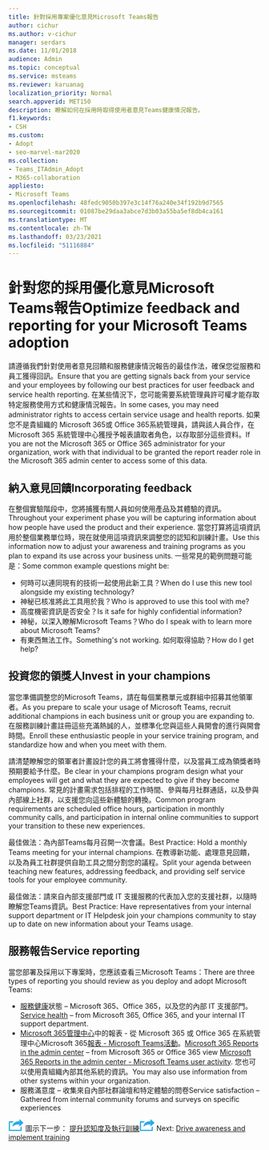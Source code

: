 ```yaml
---
title: 針對採用專案優化意見Microsoft Teams報告
author: cichur
ms.author: v-cichur
manager: serdars
ms.date: 11/01/2018
audience: Admin
ms.topic: conceptual
ms.service: msteams
ms.reviewer: karuanag
localization_priority: Normal
search.appverid: MET150
description: 瞭解如何在採用時取得使用者意見Teams健康情況報告。
f1.keywords:
- CSH
ms.custom:
- Adopt
- seo-marvel-mar2020
ms.collection:
- Teams_ITAdmin_Adopt
- M365-collaboration
appliesto:
- Microsoft Teams
ms.openlocfilehash: 48fedc9050b397e3c14f76a240e34f192b9d7565
ms.sourcegitcommit: 01087be29daa3abce7d3b03a55ba5ef8db4ca161
ms.translationtype: MT
ms.contentlocale: zh-TW
ms.lasthandoff: 03/23/2021
ms.locfileid: "51116884"
---
```

# <a name="optimize-feedback-and-reporting-for-your-microsoft-teams-adoption"></a><span data-ttu-id="75b48-103">針對您的採用優化意見Microsoft Teams報告</span><span class="sxs-lookup"><span data-stu-id="75b48-103">Optimize feedback and reporting for your Microsoft Teams adoption</span></span>

<span data-ttu-id="75b48-104">請遵循我們針對使用者意見回饋和服務健康情況報告的最佳作法，確保您從服務和員工獲得回訊。</span><span class="sxs-lookup"><span data-stu-id="75b48-104">Ensure that you are getting signals back from your service and your employees by following our best practices for user feedback and service health reporting.</span></span>  <span data-ttu-id="75b48-105">在某些情況下，您可能需要系統管理員許可權才能存取特定服務使用方式和健康情況報告。</span><span class="sxs-lookup"><span data-stu-id="75b48-105">In some cases, you may need administrator rights to access certain service usage and health reports.</span></span> <span data-ttu-id="75b48-106">如果您不是貴組織的 Microsoft 365或 Office 365系統管理員，請與該人員合作，在 Microsoft 365 系統管理中心獲授予報表讀取者角色，以存取部分這些資料。</span><span class="sxs-lookup"><span data-stu-id="75b48-106">If you are not the Microsoft 365 or Office 365 administrator for your organization, work with that individual to be granted the report reader role in the Microsoft 365 admin center to access some of this data.</span></span>

## <a name="incorporating-feedback"></a><span data-ttu-id="75b48-107">納入意見回饋</span><span class="sxs-lookup"><span data-stu-id="75b48-107">Incorporating feedback</span></span> 

<span data-ttu-id="75b48-108">在整個實驗階段中，您將捕獲有關人員如何使用產品及其體驗的資訊。</span><span class="sxs-lookup"><span data-stu-id="75b48-108">Throughout your experiment phase you will be capturing information about how people have used the product and their experience.</span></span> <span data-ttu-id="75b48-109">當您打算將這項資訊用於整個業務單位時，現在就使用這項資訊來調整您的認知和訓練計畫。</span><span class="sxs-lookup"><span data-stu-id="75b48-109">Use this information now to adjust your awareness and training programs as you plan to expand its use across your business units.</span></span> <span data-ttu-id="75b48-110">一些常見的範例問題可能是：</span><span class="sxs-lookup"><span data-stu-id="75b48-110">Some common example questions might be:</span></span>

- <span data-ttu-id="75b48-111">何時可以連同現有的技術一起使用此新工具？</span><span class="sxs-lookup"><span data-stu-id="75b48-111">When do I use this new tool alongside my existing technology?</span></span>
- <span data-ttu-id="75b48-112">神秘已核准將此工具用於我？</span><span class="sxs-lookup"><span data-stu-id="75b48-112">Who is approved to use this tool with me?</span></span>
- <span data-ttu-id="75b48-113">高度機密資訊是否安全？</span><span class="sxs-lookup"><span data-stu-id="75b48-113">Is it safe for highly confidential information?</span></span> 
- <span data-ttu-id="75b48-114">神秘，以深入瞭解Microsoft Teams？</span><span class="sxs-lookup"><span data-stu-id="75b48-114">Who do I speak with to learn more about Microsoft Teams?</span></span>
- <span data-ttu-id="75b48-115">有東西無法工作。</span><span class="sxs-lookup"><span data-stu-id="75b48-115">Something's not working.</span></span> <span data-ttu-id="75b48-116">如何取得協助？</span><span class="sxs-lookup"><span data-stu-id="75b48-116">How do I get help?</span></span>

## <a name="invest-in-your-champions"></a><span data-ttu-id="75b48-117">投資您的領獎人</span><span class="sxs-lookup"><span data-stu-id="75b48-117">Invest in your champions</span></span>

<span data-ttu-id="75b48-118">當您準備調整您的Microsoft Teams，請在每個業務單元或群組中招募其他領軍者。</span><span class="sxs-lookup"><span data-stu-id="75b48-118">As you prepare to scale your usage of Microsoft Teams, recruit additional champions in each business unit or group you are expanding to.</span></span> <span data-ttu-id="75b48-119">在服務訓練計畫註冊這些充滿熱誠的人，並標準化您與這些人員開會的進行與開會時間。</span><span class="sxs-lookup"><span data-stu-id="75b48-119">Enroll these enthusiastic people in your service training program, and standardize how and when you meet with them.</span></span>
 
<span data-ttu-id="75b48-120">請清楚瞭解您的領軍者計畫設計您的員工將會獲得什麼，以及當員工成為領獎者時預期要給予什麼。</span><span class="sxs-lookup"><span data-stu-id="75b48-120">Be clear in your champions program design what your employees will get and what they are expected to give if they become champions.</span></span> <span data-ttu-id="75b48-121">常見的計畫需求包括排程的工作時間、參與每月社群通話，以及參與內部線上社群，以支援您向這些新體驗的轉換。</span><span class="sxs-lookup"><span data-stu-id="75b48-121">Common program requirements are scheduled office hours, participation in monthly community calls, and participation in internal online communities to support your transition to these new experiences.</span></span>  

<span data-ttu-id="75b48-122">最佳做法：為內部Teams每月召開一次會議。</span><span class="sxs-lookup"><span data-stu-id="75b48-122">Best Practice: Hold a monthly Teams meeting for your internal champions.</span></span> <span data-ttu-id="75b48-123">在教導新功能、處理意見回饋，以及為員工社群提供自助工具之間分割您的議程。</span><span class="sxs-lookup"><span data-stu-id="75b48-123">Split your agenda between teaching new features, addressing feedback, and providing self service tools for your employee community.</span></span>

<span data-ttu-id="75b48-124">最佳做法：請來自內部支援部門或 IT 支援服務的代表加入您的支援社群，以隨時瞭解您Teams資訊。</span><span class="sxs-lookup"><span data-stu-id="75b48-124">Best Practice: Have representatives from your internal support department or IT Helpdesk join your champions community to stay up to date on new information about your Teams usage.</span></span> 

## <a name="service-reporting"></a><span data-ttu-id="75b48-125">服務報告</span><span class="sxs-lookup"><span data-stu-id="75b48-125">Service reporting</span></span>

<span data-ttu-id="75b48-126">當您部署及採用以下專案時，您應該查看三Microsoft Teams：</span><span class="sxs-lookup"><span data-stu-id="75b48-126">There are three types of reporting you should review as you deploy and adopt Microsoft Teams:</span></span>

- <span data-ttu-id="75b48-127">[服務健康](https://status.office365.com/)狀態 – Microsoft 365、Office 365，以及您的內部 IT 支援部門。</span><span class="sxs-lookup"><span data-stu-id="75b48-127">[Service health](https://status.office365.com/) – from Microsoft 365, Office 365, and your internal IT support department.</span></span>
- <span data-ttu-id="75b48-128">[Microsoft 365管理中心](/microsoft-365/admin/activity-reports/activity-reports)中的報表 - 從 Microsoft 365 或 Office 365 在系統管理中心Microsoft 365[報表 - Microsoft Teams活動](/microsoft-365/admin/activity-reports/microsoft-teams-user-activity)。</span><span class="sxs-lookup"><span data-stu-id="75b48-128">[Microsoft 365 Reports in the admin center](/microsoft-365/admin/activity-reports/activity-reports) – from Microsoft 365 or Office 365 view [Microsoft 365 Reports in the admin center - Microsoft Teams user activity](/microsoft-365/admin/activity-reports/microsoft-teams-user-activity).</span></span> <span data-ttu-id="75b48-129">您也可以使用貴組織內部其他系統的資訊。</span><span class="sxs-lookup"><span data-stu-id="75b48-129">You may also use information from other systems within your organization.</span></span>
- <span data-ttu-id="75b48-130">服務滿意度 – 收集來自內部社群論壇和特定體驗的問卷</span><span class="sxs-lookup"><span data-stu-id="75b48-130">Service satisfaction – Gathered from internal community forums and surveys on specific experiences</span></span>

<span data-ttu-id="75b48-131">![代表下一個步驟的 ](media/teams-adoption-next-icon.png) 圖示下一步： [提升認知度及執行訓練](teams-adoption-drive-awareness.md)</span><span class="sxs-lookup"><span data-stu-id="75b48-131">![An icon representing the next step](media/teams-adoption-next-icon.png) Next: [Drive awareness and implement training](teams-adoption-drive-awareness.md)</span></span>